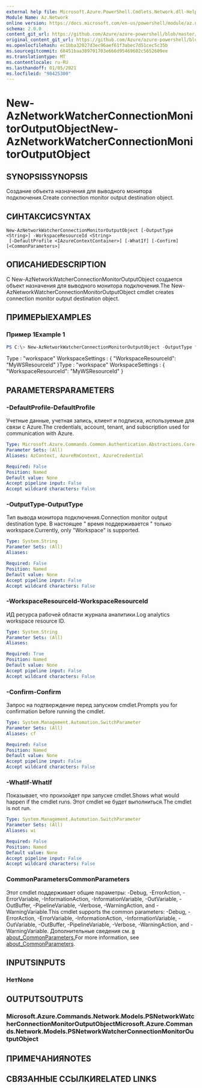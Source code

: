 ```yaml
---
external help file: Microsoft.Azure.PowerShell.Cmdlets.Network.dll-Help.xml
Module Name: Az.Network
online version: https://docs.microsoft.com/en-us/powershell/module/az.network/new-aznetworkwatcherconnectionmonitoroutputobject
schema: 2.0.0
content_git_url: https://github.com/Azure/azure-powershell/blob/master/src/Network/Network/help/New-AzNetworkWatcherConnectionMonitorOutputObject.md
original_content_git_url: https://github.com/Azure/azure-powershell/blob/master/src/Network/Network/help/New-AzNetworkWatcherConnectionMonitorOutputObject.md
ms.openlocfilehash: ec1bba32027d3ec96aef61f3abec7d51cec5c35b
ms.sourcegitcommit: 68451baa389791703e666d95469602c5652609ee
ms.translationtype: MT
ms.contentlocale: ru-RU
ms.lasthandoff: 01/05/2021
ms.locfileid: "98425300"
---
```

# <span data-ttu-id="430cf-101">New-AzNetworkWatcherConnectionMonitorOutputObject</span><span class="sxs-lookup"><span data-stu-id="430cf-101">New-AzNetworkWatcherConnectionMonitorOutputObject</span></span>

## <span data-ttu-id="430cf-102">SYNOPSIS</span><span class="sxs-lookup"><span data-stu-id="430cf-102">SYNOPSIS</span></span>
<span data-ttu-id="430cf-103">Создание объекта назначения для выводного монитора подключения.</span><span class="sxs-lookup"><span data-stu-id="430cf-103">Create connection monitor output destination object.</span></span>

## <span data-ttu-id="430cf-104">СИНТАКСИС</span><span class="sxs-lookup"><span data-stu-id="430cf-104">SYNTAX</span></span>

```
New-AzNetworkWatcherConnectionMonitorOutputObject [-OutputType <String>] -WorkspaceResourceId <String>
 [-DefaultProfile <IAzureContextContainer>] [-WhatIf] [-Confirm] [<CommonParameters>]
```

## <span data-ttu-id="430cf-105">ОПИСАНИЕ</span><span class="sxs-lookup"><span data-stu-id="430cf-105">DESCRIPTION</span></span>
<span data-ttu-id="430cf-106">С New-AzNetworkWatcherConnectionMonitorOutputObject создается объект назначения для выводного монитора подключения.</span><span class="sxs-lookup"><span data-stu-id="430cf-106">The New-AzNetworkWatcherConnectionMonitorOutputObject cmdlet creates connection monitor output destination object.</span></span>

## <span data-ttu-id="430cf-107">ПРИМЕРЫ</span><span class="sxs-lookup"><span data-stu-id="430cf-107">EXAMPLES</span></span>

### <span data-ttu-id="430cf-108">Пример 1</span><span class="sxs-lookup"><span data-stu-id="430cf-108">Example 1</span></span>
```powershell
PS C:\> New-AzNetworkWatcherConnectionMonitorOutputObject -OutputType "workspace" -WorkspaceResourceId MyWSResourceId
```

<span data-ttu-id="430cf-109">Type : "workspace" WorkspaceSettings : { "WorkspaceResourceId": "MyWSResourceId" }</span><span class="sxs-lookup"><span data-stu-id="430cf-109">Type              : "workspace" WorkspaceSettings : { "WorkspaceResourceId": "MyWSResourceId" }</span></span>

## <span data-ttu-id="430cf-110">PARAMETERS</span><span class="sxs-lookup"><span data-stu-id="430cf-110">PARAMETERS</span></span>

### <span data-ttu-id="430cf-111">-DefaultProfile</span><span class="sxs-lookup"><span data-stu-id="430cf-111">-DefaultProfile</span></span>
<span data-ttu-id="430cf-112">Учетные данные, учетная запись, клиент и подписка, используемые для связи с Azure.</span><span class="sxs-lookup"><span data-stu-id="430cf-112">The credentials, account, tenant, and subscription used for communication with Azure.</span></span>

```yaml
Type: Microsoft.Azure.Commands.Common.Authentication.Abstractions.Core.IAzureContextContainer
Parameter Sets: (All)
Aliases: AzContext, AzureRmContext, AzureCredential

Required: False
Position: Named
Default value: None
Accept pipeline input: False
Accept wildcard characters: False
```

### <span data-ttu-id="430cf-113">-OutputType</span><span class="sxs-lookup"><span data-stu-id="430cf-113">-OutputType</span></span>
<span data-ttu-id="430cf-114">Тип вывода монитора подключения.</span><span class="sxs-lookup"><span data-stu-id="430cf-114">Connection monitor output destination type.</span></span> <span data-ttu-id="430cf-115">В настоящее \" время поддерживается \" только workspace.</span><span class="sxs-lookup"><span data-stu-id="430cf-115">Currently, only \"Workspace\" is supported.</span></span>

```yaml
Type: System.String
Parameter Sets: (All)
Aliases:

Required: False
Position: Named
Default value: None
Accept pipeline input: False
Accept wildcard characters: False
```

### <span data-ttu-id="430cf-116">-WorkspaceResourceId</span><span class="sxs-lookup"><span data-stu-id="430cf-116">-WorkspaceResourceId</span></span>
<span data-ttu-id="430cf-117">ИД ресурса рабочей области журнала аналитики.</span><span class="sxs-lookup"><span data-stu-id="430cf-117">Log analytics workspace resource ID.</span></span>

```yaml
Type: System.String
Parameter Sets: (All)
Aliases:

Required: True
Position: Named
Default value: None
Accept pipeline input: False
Accept wildcard characters: False
```

### <span data-ttu-id="430cf-118">-Confirm</span><span class="sxs-lookup"><span data-stu-id="430cf-118">-Confirm</span></span>
<span data-ttu-id="430cf-119">Запрос на подтверждение перед запуском cmdlet.</span><span class="sxs-lookup"><span data-stu-id="430cf-119">Prompts you for confirmation before running the cmdlet.</span></span>

```yaml
Type: System.Management.Automation.SwitchParameter
Parameter Sets: (All)
Aliases: cf

Required: False
Position: Named
Default value: None
Accept pipeline input: False
Accept wildcard characters: False
```

### <span data-ttu-id="430cf-120">-WhatIf</span><span class="sxs-lookup"><span data-stu-id="430cf-120">-WhatIf</span></span>
<span data-ttu-id="430cf-121">Показывает, что произойдет при запуске cmdlet.</span><span class="sxs-lookup"><span data-stu-id="430cf-121">Shows what would happen if the cmdlet runs.</span></span>
<span data-ttu-id="430cf-122">Этот cmdlet не будет выполниться.</span><span class="sxs-lookup"><span data-stu-id="430cf-122">The cmdlet is not run.</span></span>

```yaml
Type: System.Management.Automation.SwitchParameter
Parameter Sets: (All)
Aliases: wi

Required: False
Position: Named
Default value: None
Accept pipeline input: False
Accept wildcard characters: False
```

### <span data-ttu-id="430cf-123">CommonParameters</span><span class="sxs-lookup"><span data-stu-id="430cf-123">CommonParameters</span></span>
<span data-ttu-id="430cf-124">Этот cmdlet поддерживает общие параметры: -Debug, -ErrorAction, -ErrorVariable, -InformationAction, -InformationVariable, -OutVariable, -OutBuffer, -PipelineVariable, -Verbose, -WarningAction, and -WarningVariable.</span><span class="sxs-lookup"><span data-stu-id="430cf-124">This cmdlet supports the common parameters: -Debug, -ErrorAction, -ErrorVariable, -InformationAction, -InformationVariable, -OutVariable, -OutBuffer, -PipelineVariable, -Verbose, -WarningAction, and -WarningVariable.</span></span> <span data-ttu-id="430cf-125">Дополнительные сведения см. [в about_CommonParameters.](http://go.microsoft.com/fwlink/?LinkID=113216)</span><span class="sxs-lookup"><span data-stu-id="430cf-125">For more information, see [about_CommonParameters](http://go.microsoft.com/fwlink/?LinkID=113216).</span></span>

## <span data-ttu-id="430cf-126">INPUTS</span><span class="sxs-lookup"><span data-stu-id="430cf-126">INPUTS</span></span>

### <span data-ttu-id="430cf-127">Нет</span><span class="sxs-lookup"><span data-stu-id="430cf-127">None</span></span>

## <span data-ttu-id="430cf-128">OUTPUTS</span><span class="sxs-lookup"><span data-stu-id="430cf-128">OUTPUTS</span></span>

### <span data-ttu-id="430cf-129">Microsoft.Azure.Commands.Network.Models.PSNetworkWatcherConnectionMonitorOutputObject</span><span class="sxs-lookup"><span data-stu-id="430cf-129">Microsoft.Azure.Commands.Network.Models.PSNetworkWatcherConnectionMonitorOutputObject</span></span>

## <span data-ttu-id="430cf-130">ПРИМЕЧАНИЯ</span><span class="sxs-lookup"><span data-stu-id="430cf-130">NOTES</span></span>

## <span data-ttu-id="430cf-131">СВЯЗАННЫЕ ССЫЛКИ</span><span class="sxs-lookup"><span data-stu-id="430cf-131">RELATED LINKS</span></span>
